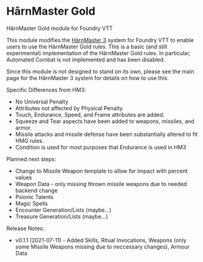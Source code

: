 # H&acirc;rnMaster Gold
H&acirc;rnMaster Gold module for Foundry VTT

This module modifies the [H&acirc;rnMaster 3](https://foundryvtt.com/packages/hm3) system for Foundry VTT
to enable users to use the H&acirc;rnMaster Gold rules.  This is a basic (and still experimental) implementation
of the H&acirc;rnMaster Gold rules.  In particular, Automated Combat is not implemented and has been disabled.

Since this module is not designed to stand on its own, please see the main page for the H&acirc;rnMaster 3 system
for details on how to use this.

Specific Differences from HM3:
* No Universal Penalty
* Attributes not affected by Physical Penalty
* Touch, Endurance, Speed, and Frame attributes are added.
* Squeeze and Tear aspects have been added to weapons, missiles, and armor.
* Missile attacks and missile defense have been substantially altered to fit HMG rules.
* Condition is used for most purposes that Endurance is used in HM3

Planned next steps:
* Change to Missile Weapon template to allow for Impact with percent values
* Weapon Data - only missing thrown missile weapons due to needed backend change
* Psionic Talents
* Magic Spells
* Encounter Generation/Lists (maybe...)
* Treasure Generation/Lists (maybe...)

Release Notes:
* v0.1.1 (2021-07-11) - Added Skills, Ritual Invocations, Weapons (only some Missile Weapons missing due to neccessary changes), Armour Data
